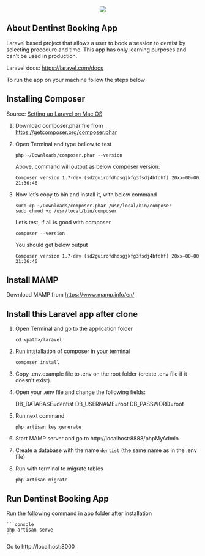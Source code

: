 <p align="center"><img src="https://laravel.com/assets/img/components/logo-laravel.svg"></p>


## About Dentinst Booking App

Laravel based project that allows a user to book a session to dentist by selecting procedure and time. This app has only learning purposes and can't be used in production. 

Laravel docs: https://laravel.com/docs

To run the app on your machine follow the steps below

## Installing Composer

Source: [Setting up Laravel on Mac OS](https://medium.com/@sunilk/laravel-development-guide-setting-up-laravel-on-mac-os-with-xampp-f6d18bb2b55d)

1. 	Download composer.phar file from https://getcomposer.org/composer.phar

2. 	Open Terminal and type bellow to test

	```console
	php ~/Downloads/composer.phar --version
	```

   	Above, command will output as below composer version:

	```console
	Composer version 1.7-dev (sd2guirofdhdsgjkfg3fsdj4bfdhf) 20xx–00–00 21:36:46
	```

3. 	Now let’s copy to bin and install it, with below command

	```console
	sudo cp ~/Downloads/composer.phar /usr/local/bin/composer
	sudo chmod +x /usr/local/bin/composer
	```

	Let’s test, if all is good with composer

	```console
	composer --version
	```

	You should get below output

	```console
	Composer version 1.7-dev (sd2guirofdhdsgjkfg3fsdj4bfdhf) 20xx–00–00 21:36:46
	```

## Install MAMP

Download MAMP from https://www.mamp.info/en/

## Install this Laravel app after clone

1. 	Open Terminal and go to the application folder

	```console
	cd <path>/laravel
	```

2. 	Run intstallation of composer in your terminal

	```console
	composer install
	```

3. 	Copy .env.example file to .env on the root folder (create .env file if it doesn't exist).

4. 	Open your .env file and change the following fields:
	
	DB_DATABASE=dentist
	DB_USERNAME=root
	DB_PASSWORD=root

5. 	Run next command

	```console
	php artisan key:generate
	```

6. 	Start MAMP server and go to http://localhost:8888/phpMyAdmin

7. 	Create a database with the name `dentist` (the same name as in the .env file)

8. 	Run with terminal to migrate tables

	```console
	php artisan migrate
	```

## Run Dentinst Booking App

Run the following command in app folder after installation

	```console
	php artisan serve
	```

Go to http://localhost:8000

